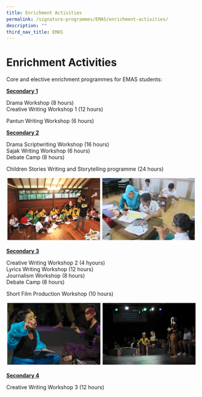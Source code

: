 ```yaml
---
title: Enrichment Activities
permalink: /signature-programmes/EMAS/enrichment-activities/
description: ""
third_nav_title: EMAS
---
```

# Enrichment Activities
Core and elective enrichment programmes for EMAS students:

<b><u>Secondary 1</u></b>

Drama Workshop (8 hours)  
Creative Writing Workshop 1 (12 hours)

Pantun Writing Workshop (6 hours)

<b><u>Secondary 2</u></b>

Drama Scriptwriting Workshop (16 hours)  
Sajak Writing Workshop (6 hours)  
Debate Camp (8 hours)

Children Stories Writing and Storytelling programme (24 hours)

![](/images/Signature%20Programmes/1-16.jpg)

<b><u>Secondary 3</u></b>

Creative Writing Workshop 2 (4 hyours)  
Lyrics Writing Workshop (12 hours)  
Journalism Workshop (8 hours)  
Debate Camp (8 hours)

Short Film Production Workshop (10 hours)

![](/images/Signature%20Programmes/2-9.jpg)

<b><u>Secondary 4</u></b>

Creative Writing Workshop 3 (12 hours)